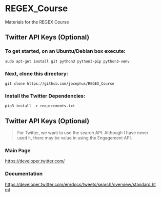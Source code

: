# REGEX_Course
Materials for the REGEX Course

## Twitter API Keys (Optional)
### To get started, on an Ubuntu/Debian box execute:
`sudo apt-get install git python3 python3-pip python3-venv`
### Next, clone this directory:
`git clone https://github.com/jocephus/REGEX_Course`
### Install the Twitter Dependencies:
`pip3 install -r requirements.txt`





## Twitter API Keys (Optional)
>For Twitter, we want to use the search API. Although I have never used it, there may be value in using the Engagement API.

### Main Page
https://developer.twitter.com/

### Documentation
https://developer.twitter.com/en/docs/tweets/search/overview/standard.html
